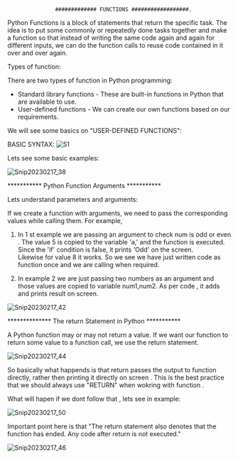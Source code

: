 
                   ############# FUNCTIONS ##################.
                   
                   
                   
    
Python Functions is a block of statements that return the specific task.
The idea is to put some commonly or repeatedly done tasks together and make a function so that instead of writing the same code again and again for different inputs, we can do the function calls to reuse code contained in it over and over again. 


Types of function:

There are two types of function in Python programming:

* Standard library functions - These are built-in functions in Python that are available to use.
* User-defined functions - We can create our own functions based on our requirements.


We will see some basics on "USER-DEFINED FUNCTIONS":

BASIC SYNTAX:  ![51](https://user-images.githubusercontent.com/93876736/219626282-332bd49d-0a7a-40ad-9858-0a575d294c18.png)


Lets see some basic examples:

![Snip20230217_38](https://user-images.githubusercontent.com/93876736/219640198-7154a5c8-56ce-4c99-ab06-08a41abf9e98.png)


*********** Python Function Arguments ***********

Lets understand parameters and arguments:

If we create a function with arguments, we need to pass the corresponding values while calling them. For example,


1) In 1 st example we are passing an argument to check num is odd or even . The value 5 is copied to the variable 'a,' and the function is executed.  
 Since the 'if' condition is false, it prints 'Odd' on the screen.  
 Likewise for value 8 it works. So we see we have just written code as function  once and we are calling when required.
 
2) In example 2 we are just passing two numbers as an argument and those values are copied to variable num1,num2.
As per code , it adds and prints result on screen. 


![Snip20230217_42](https://user-images.githubusercontent.com/93876736/219653488-ac46e2e6-38df-4b56-9531-7f2982c5dff5.png)


************** The return Statement in Python ***********


A Python function may or may not return a value. If we want our function to return some value to a function call, we use the return statement.

![Snip20230217_44](https://user-images.githubusercontent.com/93876736/219684556-fe40e0ae-cb3a-4199-997e-e738d042b626.png)

So basically what happends is that return passes the output to function directly, rather then printing it directly on screen . This is the best practice that we should always use "RETURN" when wokring with function .

What will hapen if we dont follow that , lets see in example:

![Snip20230217_50](https://user-images.githubusercontent.com/93876736/219689993-744549d9-c30b-486a-ad54-e2b8c3bad968.png)




Important point here is that "The return statement also denotes that the function has ended. Any code after return is not executed."

![Snip20230217_46](https://user-images.githubusercontent.com/93876736/219684665-1f00d781-1c2d-4e6c-a00b-96eb98d1f6b8.png)






